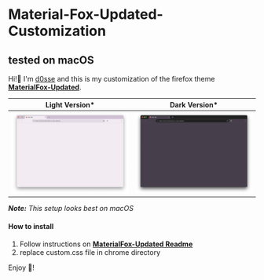 # Material-Fox-Updated-Customization 
## tested on macOS

Hi!👋
I'm [d0sse](https://github.com/d0sse) and this is my customization of the firefox theme **[MaterialFox-Updated](https://github.com/M0kh/MaterialFox-Updated)**.

| Light Version* | Dark Version* |
|---|---|
|![Light Screenshot](screen-light.png "Screen")|![Dark Screenshot](screen-dark.png "Screen")|

_**Note:** This setup looks best on macOS_


#### How to install
1. Follow instructions on **[MaterialFox-Updated Readme](https://github.com/M0kh/MaterialFox-Updated?tab=readme-ov-file#recommended-instructions)** 
2. replace custom.css file in chrome directory 

Enjoy 🎉!
